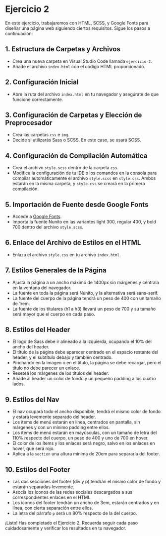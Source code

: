# Ejercicio 2

En este ejercicio, trabajaremos con HTML, SCSS, y Google Fonts para diseñar una página web siguiendo ciertos requisitos. Sigue los pasos a continuación:

## 1. Estructura de Carpetas y Archivos

- Crea una nueva carpeta en Visual Studio Code llamada `ejercicio-2`.
- Añade el archivo `index.html` con el código HTML proporcionado.

## 2. Configuración Inicial

- Abre la ruta del archivo `index.html` en tu navegador y asegúrate de que funcione correctamente.

## 3. Configuración de Carpetas y Elección de Preprocesador

- Crea las carpetas `css` e `img`.
- Decide si utilizarás Sass o SCSS. En este caso, se usará SCSS.

## 4. Configuración de Compilación Automática

- Crea el archivo `style.scss` dentro de la carpeta `css`.
- Modifica la configuración de tu IDE o los comandos en la consola para compilar automáticamente el archivo `style.scss` en `style.css`. Ambos estarán en la misma carpeta, y `style.css` se creará en la primera compilación.

## 5. Importación de Fuente desde Google Fonts

- Accede a [Google Fonts](https://fonts.google.com/).
- Importa la fuente Nunito en las variantes light 300, regular 400, y bold 700 dentro del archivo `style.scss`.

## 6. Enlace del Archivo de Estilos en el HTML

- Enlaza el archivo `style.css` en tu archivo `index.html`.

## 7. Estilos Generales de la Página

- Ajusta la página a un ancho máximo de 1400px sin márgenes y céntrala en la ventana del navegador.
- La fuente en toda la página será Nunito, y la alternativa será sans-serif.
- La fuente del cuerpo de la página tendrá un peso de 400 con un tamaño de 1rem.
- La fuente de los titulares (h1 a h3) llevará un peso de 700 y su tamaño será mayor que el cuerpo en cada paso.

## 8. Estilos del Header

- El logo de Sass debe ir alineado a la izquierda, ocupando el 10% del ancho del header.
- El título de la página debe aparecer centrado en el espacio restante del header, y el subtítulo debajo y también centrado.
- Pinchando en la imagen o en el título, la página se debe recargar, pero el título no debe parecer un enlace.
- Resetea los márgenes de los títulos del header.
- Añade al header un color de fondo y un pequeño padding a los cuatro lados.

## 9. Estilos del Nav

- El nav ocupará todo el ancho disponible, tendrá el mismo color de fondo y estará levemente separado del header.
- Los ítems de menú estarán en línea, centrados en pantalla, sin márgenes y con un mínimo padding entre ellos.
- Los ítems de menú estarán en mayúsculas, con un tamaño de letra del 110% respecto del cuerpo, un peso de 400 y uno de 700 en hover.
- El color de los ítems y los enlaces será negro, salvo en los enlaces en hover, que será rojo.
- Aplica a la `section` una altura mínima de 20em para separarla del footer.

## 10. Estilos del Footer

- Las dos secciones del footer (div y p) tendrán el mismo color de fondo y estarán separadas levemente.
- Asocia los iconos de las redes sociales descargados a sus correspondientes enlaces en el HTML.
- Los iconos del footer tendrán un ancho de 3em, estarán centrados y en línea, con cierta separación entre ellos.
- La letra del párrafo `p` será un 80% respecto de la del cuerpo.

¡Listo! Has completado el Ejercicio 2. Recuerda seguir cada paso cuidadosamente y verificar los resultados en tu navegador.
